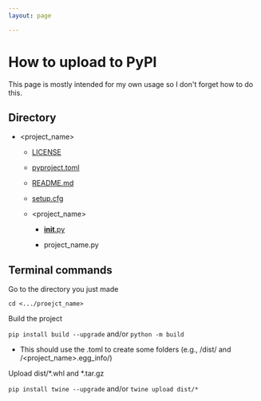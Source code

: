 ```yaml
---
layout: page

---
```


# How to upload to PyPI

This page is mostly intended for my own usage so I don't forget how to do this. 

## Directory

* <project_name>

  * [LICENSE](https://github.com/tulimid1/uploading2pypi/blob/main/LICENSE)

  * [pyproject.toml](https://github.com/tulimid1/uploading2pypi/blob/main/pyproject.toml)

  * [README.md](https://github.com/tulimid1/uploading2pypi/blob/main/README.md)

  * [setup.cfg](https://github.com/tulimid1/uploading2pypi/blob/main/setup.cfg)

  * <project_name>

    * [__init__.py](https://github.com/tulimid1/uploading2pypi/blob/main/__init__.py)

    * project_name.py

## Terminal commands 

Go to the directory you just made

`cd <.../proejct_name>`

Build the project 

`pip install build --upgrade` and/or `python -m build`

* This should use the .toml to create some folders (e.g., /dist/ and /<project_name>.egg_info/)

Upload dist/*.whl and *.tar.gz

`pip install twine --upgrade` and/or `twine upload dist/*`

